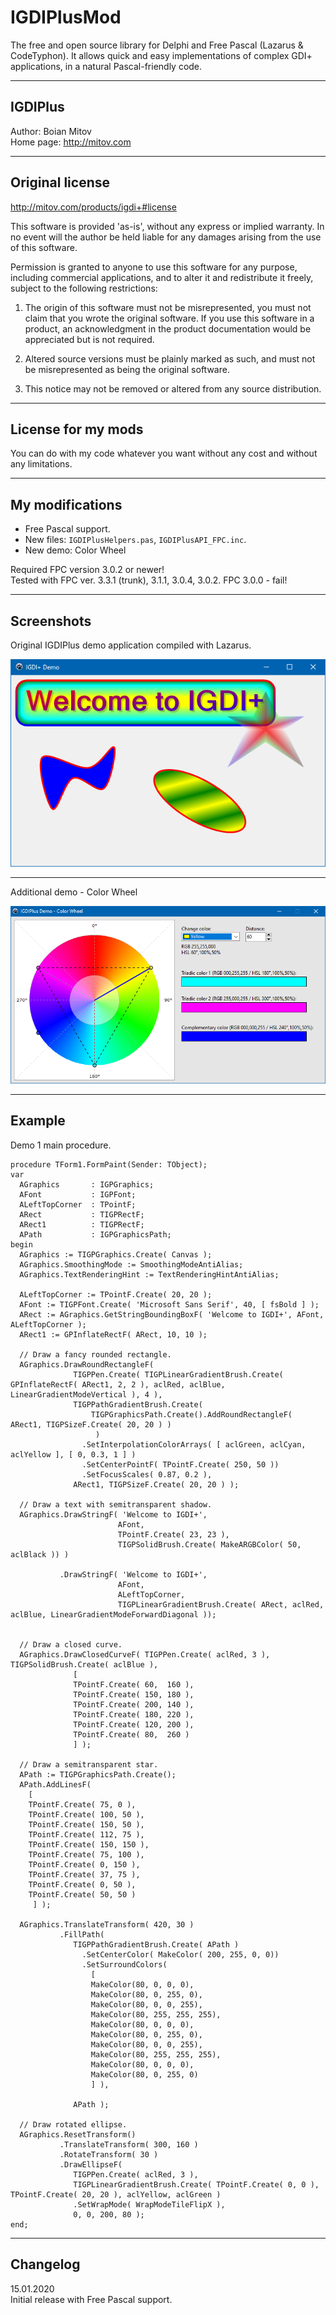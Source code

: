 
# IGDIPlusMod

The free and open source library for Delphi and Free Pascal (Lazarus & CodeTyphon). It allows quick and easy implementations of complex GDI+ applications, in a natural Pascal-friendly code.

---

## IGDIPlus

Author: Boian Mitov  
Home page: http://mitov.com

---

## Original license

http://mitov.com/products/igdi+#license

This software is provided 'as-is', without any express or
implied warranty.  In no event will the author be held liable
for any  damages arising from the use of this software.

Permission is granted to anyone to use this software for any
purpose, including commercial applications, and to alter it
and redistribute it freely, subject to the following
restrictions:

1. The origin of this software must not be misrepresented,
  you must not claim that you wrote the original software.
  If you use this software in a product, an acknowledgment
  in the product documentation would be appreciated but is
  not required.

2. Altered source versions must be plainly marked as such, and
  must not be misrepresented as being the original software.

3. This notice may not be removed or altered from any source
  distribution.

---

## License for my mods

You can do with my code whatever you want without any cost and without any limitations.

---

## My modifications

- Free Pascal support.
- New files: `IGDIPlusHelpers.pas`, `IGDIPlusAPI_FPC.inc`.
- New demo: Color Wheel

Required FPC version 3.0.2 or newer!  
Tested with FPC ver. 3.3.1 (trunk), 3.1.1, 3.0.4, 3.0.2. FPC 3.0.0 - fail!

---

## Screenshots

Original IGDIPlus demo application compiled with Lazarus.

![Demo compiled with Lazarus - screenshot](./img/demo1.png)

---

Additional demo - Color Wheel

![Additional demo - Color Wheel - screenshot](./img/demo2.png)

---

## Example

Demo 1 main procedure.

```delphi
procedure TForm1.FormPaint(Sender: TObject);
var
  AGraphics       : IGPGraphics;
  AFont           : IGPFont;
  ALeftTopCorner  : TPointF;
  ARect           : TIGPRectF;
  ARect1          : TIGPRectF;
  APath           : IGPGraphicsPath;
begin
  AGraphics := TIGPGraphics.Create( Canvas );
  AGraphics.SmoothingMode := SmoothingModeAntiAlias;
  AGraphics.TextRenderingHint := TextRenderingHintAntiAlias;

  ALeftTopCorner := TPointF.Create( 20, 20 );
  AFont := TIGPFont.Create( 'Microsoft Sans Serif', 40, [ fsBold ] );
  ARect := AGraphics.GetStringBoundingBoxF( 'Welcome to IGDI+', AFont, ALeftTopCorner );
  ARect1 := GPInflateRectF( ARect, 10, 10 );

  // Draw a fancy rounded rectangle.
  AGraphics.DrawRoundRectangleF(
              TIGPPen.Create( TIGPLinearGradientBrush.Create( GPInflateRectF( ARect1, 2, 2 ), aclRed, aclBlue, LinearGradientModeVertical ), 4 ),
              TIGPPathGradientBrush.Create(
                  TIGPGraphicsPath.Create().AddRoundRectangleF( ARect1, TIGPSizeF.Create( 20, 20 ) )
                   )
                .SetInterpolationColorArrays( [ aclGreen, aclCyan, aclYellow ], [ 0, 0.3, 1 ] )
                .SetCenterPointF( TPointF.Create( 250, 50 ))
                .SetFocusScales( 0.87, 0.2 ),
              ARect1, TIGPSizeF.Create( 20, 20 ) );

  // Draw a text with semitransparent shadow.
  AGraphics.DrawStringF( 'Welcome to IGDI+',
                        AFont,
                        TPointF.Create( 23, 23 ),
                        TIGPSolidBrush.Create( MakeARGBColor( 50, aclBlack )) )

           .DrawStringF( 'Welcome to IGDI+',
                        AFont,
                        ALeftTopCorner,
                        TIGPLinearGradientBrush.Create( ARect, aclRed, aclBlue, LinearGradientModeForwardDiagonal ));


  // Draw a closed curve.
  AGraphics.DrawClosedCurveF( TIGPPen.Create( aclRed, 3 ), TIGPSolidBrush.Create( aclBlue ),
              [
              TPointF.Create( 60,  160 ),
              TPointF.Create( 150, 180 ),
              TPointF.Create( 200, 140 ),
              TPointF.Create( 180, 220 ),
              TPointF.Create( 120, 200 ),
              TPointF.Create( 80,  260 )
              ] );

  // Draw a semitransparent star.
  APath := TIGPGraphicsPath.Create();
  APath.AddLinesF(
    [
    TPointF.Create( 75, 0 ),
    TPointF.Create( 100, 50 ),
    TPointF.Create( 150, 50 ),
    TPointF.Create( 112, 75 ),
    TPointF.Create( 150, 150 ),
    TPointF.Create( 75, 100 ),
    TPointF.Create( 0, 150 ),
    TPointF.Create( 37, 75 ),
    TPointF.Create( 0, 50 ),
    TPointF.Create( 50, 50 )
     ] );

  AGraphics.TranslateTransform( 420, 30 )
           .FillPath(
              TIGPPathGradientBrush.Create( APath )
                .SetCenterColor( MakeColor( 200, 255, 0, 0))
                .SetSurroundColors(
                  [
                  MakeColor(80, 0, 0, 0),
                  MakeColor(80, 0, 255, 0),
                  MakeColor(80, 0, 0, 255),
                  MakeColor(80, 255, 255, 255),
                  MakeColor(80, 0, 0, 0),
                  MakeColor(80, 0, 255, 0),
                  MakeColor(80, 0, 0, 255),
                  MakeColor(80, 255, 255, 255),
                  MakeColor(80, 0, 0, 0),
                  MakeColor(80, 0, 255, 0)
                  ] ),

              APath );

  // Draw rotated ellipse.
  AGraphics.ResetTransform()
           .TranslateTransform( 300, 160 )
           .RotateTransform( 30 )
           .DrawEllipseF(
              TIGPPen.Create( aclRed, 3 ),
              TIGPLinearGradientBrush.Create( TPointF.Create( 0, 0 ), TPointF.Create( 20, 20 ), aclYellow, aclGreen )
              .SetWrapMode( WrapModeTileFlipX ),
              0, 0, 200, 80 );
end;
```

---

## Changelog

15.01.2020  
Initial release with Free Pascal support.
